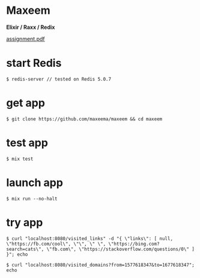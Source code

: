 # Maxeem

**Elixir / Raxx / Redix**

[assignment.pdf](./assignment.pdf)

# start Redis
~~~text
$ redis-server // tested on Redis 5.0.7
~~~
# get app
~~~text
$ git clone https://github.com/maxeema/maxeem && cd maxeem
~~~
# test app
~~~text
$ mix test
~~~
# launch app
~~~text
$ mix run --no-halt
~~~
# try app
~~~text
$ curl "localhost:8080/visited_links" -d "{ \"links\": [ null, \"https://fb.com/cool\", \"\", \" \", \"https://bing.com?search=cats\", \"fb.com\", \"https://stackoverflow.com/questions/0\" ] }"; echo
~~~
~~~text
$ curl "localhost:8080/visited_domains?from=1577618347&to=1677618347"; echo
~~~
